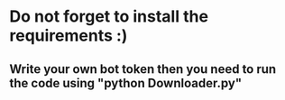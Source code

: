 # Do not forget to install the requirements :)
## Write your own bot token then you need to run the code using "python Downloader.py"
